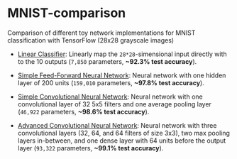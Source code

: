 # MNIST-comparison
Comparison of different toy network implementations for MNIST classification with TensorFlow (28x28 grayscale images)

* [Linear Classifier](https://github.com/sgttwld/MNIST-comparison/blob/master/1_mnist_LIN.py): Linearly map the `28*28`-simensional input directly with to the 10 outputs (`7,850` parameters, **~92.3% test accuracy**).

* [Simple Feed-Forward Neural Network](https://github.com/sgttwld/MNIST-comparison/blob/master/2_mnist_NN.py): Neural network with one hidden layer of 200 units (`159,010` parameters, **~97.8% test accuracy**).

* [Simple Convolutional Neural Network](https://github.com/sgttwld/MNIST-comparison/blob/master/3_mnist_CNN.py): 
Neural network with one convolutional layer of 32 5x5 filters and one average pooling layer (`46,922` parameters, **~98.6% test accuracy**).

* [Advanced Convolutional Neural Network](https://github.com/sgttwld/MNIST-comparison/blob/master/4_mnist_CNN2.py): Neural network with three convolutional layers (32, 64, and 64 filters of size 3x3), two max pooling layers in-between, and one dense layer with 64 units before the output layer (`93,322` parameters, **~99.1% test accuracy**).
